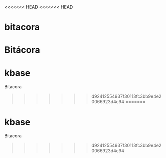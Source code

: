 <<<<<<< HEAD
<<<<<<< HEAD
# bitacora
Bitácora
=======
# kbase
Bitacora
>>>>>>> d92412554937f30113fc3bb9e4e20066923d4c94
=======
# kbase
Bitacora
>>>>>>> d92412554937f30113fc3bb9e4e20066923d4c94

